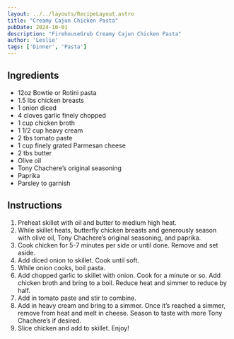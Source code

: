 ```yaml
---
layout: ../../layouts/RecipeLayout.astro
title: "Creamy Cajun Chicken Pasta"
pubDate: 2024-10-01
description: "FirehouseGrub Creamy Cajun Chicken Pasta"
author: 'Leslie'
tags: ['Dinner', 'Pasta']
---
```


<h2 class='text-2xl py-4'>Ingredients</h2>
<ul class='list-disc ms-4 ps-4 py-2'>
    <li>12oz Bowtie or Rotini pasta</li>
    <li>1.5 lbs chicken breasts</li>
    <li>1 onion diced</li>
    <li>4 cloves garlic finely chopped</li>
    <li>1 cup chicken broth</li>
    <li>1 1/2 cup heavy cream</li>
    <li>2 tbs tomato paste</li>
    <li>1 cup finely grated Parmesan cheese</li>
    <li>2 tbs butter</li>
    <li>Olive oil</li>
    <li>Tony Chachere’s original seasoning</li>
    <li>Paprika</li>
    <li>Parsley to garnish</li>
</ul>
<h2 class='text-2xl py-4'>Instructions</h2>
<ol class='list-decimal ms-4 ps-4 py-2'>
    <li>Preheat skillet with oil and butter to medium high heat.</li>
    <li>While skillet heats, butterfly chicken breasts and generously season with olive oil, Tony Chachere’s original seasoning, and paprika.</li>
    <li>Cook chicken for 5-7 minutes per side or until done. Remove and set aside.</li>
    <li>Add diced onion to skillet. Cook until soft.</li>
    <li>While onion cooks, boil pasta.</li>
    <li>Add chopped garlic to skillet with onion. Cook for a minute or so. Add chicken broth and bring to a boil. Reduce heat and simmer to reduce by half.
    <li>Add in tomato paste and stir to combine.</li>
    <li>Add in heavy cream and bring to a simmer. Once it’s reached a simmer, remove from heat and melt in cheese. Season to taste with more Tony Chachere’s if desired.</li>
    <li>Slice chicken and add to skillet. Enjoy!</li>
</ol>